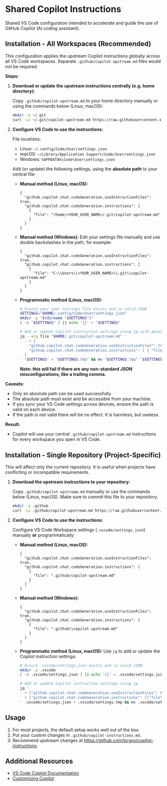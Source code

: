 # Shared Copilot Instructions

Shared VS Code configuration intended to accelerate and guide the use of GitHub Copilot (AI coding assistant).

## Installation - All Workspaces (Recommended)

This configuration applies the upstream Copilot instructions globally across all VS Code workspaces. Separate `.github/copilot-upstream.md` files would not be required.

**Steps:**

1. **Download or update the upstream instructions centrally (e.g. home directory):**

   Copy `.github/copilot-upstream.md` to your home directory manually or using the commands below (Linux, macOS):

   ```bash
   mkdir -p ~/.git
   curl -Lo ~/.git/copilot-upstream.md https://raw.githubusercontent.com/bcgov/copilot-instructions/main/.github/copilot-upstream.md
   ```

2. **Configure VS Code to use the instructions:**

   File locations:

   - Linux: `~/.config/Code/User/settings.json`
   - macOS: `~/Library/Application Support/Code/User/settings.json`
   - Windows: `%APPDATA%\Code\User\settings.json`

   Add (or update) the following settings, using the **absolute path** to your central file:

   - **Manual method (Linux, macOS):**

     ```jsonc
     {
       "github.copilot.chat.codeGeneration.useInstructionFiles": true,
       "github.copilot.chat.codeGeneration.instructions": [
         {
           "file": "/home/<YOUR_USER_NAME>/.git/copilot-upstream.md"
         }
       ]
     }
     ```

   - **Manual method (Windows):**
     Edit your settings file manually and use double backslashes in the path, for example:

     ```jsonc
     {
       "github.copilot.chat.codeGeneration.useInstructionFiles": true,
       "github.copilot.chat.codeGeneration.instructions": [
         {
           "file": "C:\\Users\\<YOUR_USER_NAME>\\.git\\copilot-upstream.md"
         }
       ]
     }
     ```

   - **Programmatic method (Linux, macOS):**

     ```bash
     # Ensure your user settings file exists and is valid JSON
     SETTINGS="$HOME/.config/Code/User/settings.json"
     mkdir -p "$(dirname "$SETTINGS")"
     [ -s "$SETTINGS" ] || echo '{}' > "$SETTINGS"

     # Add or update Copilot instruction settings using jq with absolute path
     jq --arg file "$HOME/.git/copilot-upstream.md" '
       . + {
         "github.copilot.chat.codeGeneration.useInstructionFiles": true,
         "github.copilot.chat.codeGeneration.instructions": [ { "file": $file } ]
       }
     ' "$SETTINGS" > "$SETTINGS.tmp" && mv "$SETTINGS.tmp" "$SETTINGS"
     ```

     **Note: this will fail if there are any non-standard JSON misconfigurations, like a trailing comma.**

**Caveats:**

- Only an absolute path can be used successfully.
- The absolute path must exist and be accessible from your machine.
- If you sync your VS Code settings across devices, ensure the path is valid on each device.
- If the path is not valid there will be no effect. It is harmless, but useless.

**Result:**

- Copilot will use your central `.github/copilot-upstream.md` instructions for every workspace you open in VS Code.

## Installation - Single Repository (Project-Specific)

This will affect only the current repository.  It is useful when projects have conflicting or incompatible requirements.

1. **Download the upstream instructions to your repository:**

   Copy `.github/copilot-upstream.md` manually or use the commands below (Linux, macOS).  Make sure to commit this file to your repository.

   ```bash
   mkdir -p .github
   curl -Lo .github/copilot-upstream.md https://raw.githubusercontent.com/bcgov/copilot-instructions/main/.github/copilot-upstream.md
   ```

2. **Configure VS Code to use the instructions:**

   Configure VS Code Workspace settings (`.vscode/settings.json`) manually **or** programmatically:

   - **Manual method (Linux, macOS):**

     ```jsonc
     {
       "github.copilot.chat.codeGeneration.useInstructionFiles": true,
       "github.copilot.chat.codeGeneration.instructions": [
         {
           "file": ".github/copilot-upstream.md"
         }
       ]
     }
     ```

   - **Manual method (Windows):**

     ```jsonc
     {
       "github.copilot.chat.codeGeneration.useInstructionFiles": true,
       "github.copilot.chat.codeGeneration.instructions": [
         {
           "file": ".github\\copilot-upstream.md"
         }
       ]
     }
     ```

   - **Programmatic method (Linux, macOS):**
     Use `jq` to add or update the Copilot instruction settings:

     ```bash
     # Ensure .vscode/settings.json exists and is valid JSON
     mkdir -p .vscode
     [ -s .vscode/settings.json ] || echo '{}' > .vscode/settings.json

     # Add or update Copilot instruction settings using jq
     jq '.
       + {"github.copilot.chat.codeGeneration.useInstructionFiles": true}
       + {"github.copilot.chat.codeGeneration.instructions": [{"file": ".github/copilot-upstream.md"}]}
     ' .vscode/settings.json > .vscode/settings.tmp && mv .vscode/settings.tmp .vscode/settings.json
     ```

## Usage

1. For most projects, the default setup works well out of the box.
2. Put your custom changes in `.github/copilot-instructions.md`.
3. Recommend upstream changes at https://github.com/bcgov/copilot-instructions.

## Additional Resources

- [VS Code Copilot Documentation](https://code.visualstudio.com/docs/copilot/overview)
- [Customizing Copilot](https://code.visualstudio.com/docs/copilot/copilot-customization)
